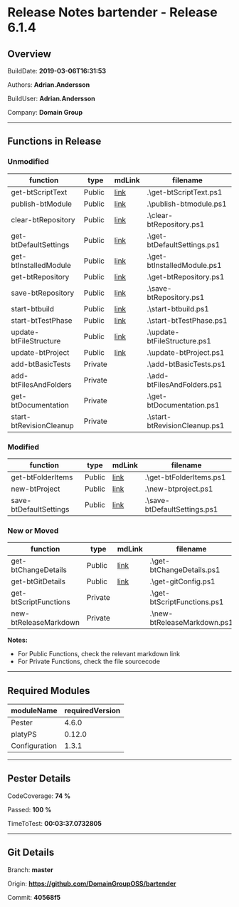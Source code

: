 ﻿
# Release Notes bartender - Release 6.1.4

## Overview

BuildDate: **2019-03-06T16:31:53**

Authors: **Adrian.Andersson**

BuildUser: **Adrian.Andersson**

Company: **Domain Group**


---
## Functions in Release

### Unmodified

|function|type|mdLink|filename|
|-|-|-|-|
|get-btScriptText|Public|[link](/get-btScriptText.md)|.\get-btScriptText.ps1|
|publish-btModule|Public|[link](/publish-btModule.md)|.\publish-btmodule.ps1|
|clear-btRepository|Public|[link](/clear-btRepository.md)|.\clear-btRepository.ps1|
|get-btDefaultSettings|Public|[link](/get-btDefaultSettings.md)|.\get-btDefaultSettings.ps1|
|get-btInstalledModule|Public|[link](/get-btInstalledModule.md)|.\get-btInstalledModule.ps1|
|get-btRepository|Public|[link](/get-btRepository.md)|.\get-btRepository.ps1|
|save-btRepository|Public|[link](/save-btRepository.md)|.\save-btRepository.ps1|
|start-btbuild|Public|[link](/start-btbuild.md)|.\start-btbuild.ps1|
|start-btTestPhase|Public|[link](/start-btTestPhase.md)|.\start-btTestPhase.ps1|
|update-btFileStructure|Public|[link](/update-btFileStructure.md)|.\update-btFileStructure.ps1|
|update-btProject|Public|[link](/update-btProject.md)|.\update-btProject.ps1|
|add-btBasicTests|Private||.\add-btBasicTests.ps1|
|add-btFilesAndFolders|Private||.\add-btFilesAndFolders.ps1|
|get-btDocumentation|Private||.\get-btDocumentation.ps1|
|start-btRevisionCleanup|Private||.\start-btRevisionCleanup.ps1|


### Modified

|function|type|mdLink|filename|
|-|-|-|-|
|get-btFolderItems|Public|[link](/get-btFolderItems.md)|.\get-btFolderItems.ps1|
|new-btProject|Public|[link](/new-btProject.md)|.\new-btproject.ps1|
|save-btDefaultSettings|Public|[link](/save-btDefaultSettings.md)|.\save-btDefaultSettings.ps1|


### New or Moved

|function|type|mdLink|filename|
|-|-|-|-|
|get-btChangeDetails|Public|[link](/get-btChangeDetails.md)|.\get-btChangeDetails.ps1|
|get-btGitDetails|Public|[link](/get-btGitDetails.md)|.\get-gitConfig.ps1|
|get-btScriptFunctions|Private||.\get-btScriptFunctions.ps1|
|new-btReleaseMarkdown|Private||.\new-btReleaseMarkdown.ps1|


**Notes:**
 - For Public Functions, check the relevant markdown link
 - For Private Functions, check the file sourcecode

---
## Required Modules

|moduleName|requiredVersion|
|-|-|
|Pester|4.6.0|
|platyPS|0.12.0|
|Configuration|1.3.1|


---
## Pester Details

CodeCoverage: **74 %**

Passed: **100 %**

TimeToTest: **00:03:37.0732805**


---
## Git Details

Branch: **master**

Origin: **https://github.com/DomainGroupOSS/bartender**

Commit: **40568f5**
